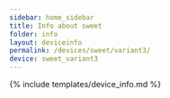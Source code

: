 ```yaml
---
sidebar: home_sidebar
title: Info about sweet
folder: info
layout: deviceinfo
permalink: /devices/sweet/variant3/
device: sweet_variant3
---
```

{% include templates/device_info.md %}
